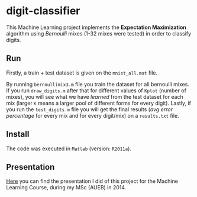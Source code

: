 # digit-classifier

This Machine Learning project implements the **Expectation Maximization** algorithm using *Bernoulli* mixes (1-32 mixes were tested) in order to classify digits.

## Run

Firstly, a train + test dataset is given on the `mnist_all.mat` file.

By running `bernoullimix3.m` file you train the dataset for all bernoulli mixes. 
If you run `draw_digits.m` after that for different values of `Kplot` (number of mixes), you will see what we have *learned* from the test dataset for each mix (larger `K` means a larger pool of different forms for every digit). 
Lastly, if you run the `test_digits.m` file you will get the final results (*avg error percentage* for every mix and for every digit/mix) on a `results.txt` file.

## Install

The code was executed in `Matlab` (version: `R2011a`).

## Presentation

[Here](https://github.com/bblodfon/digit-classifier/blob/master/Digit%20classification%20(EM-BernoulliMix).pptx) you can find the presentation I did of this project for the Machine Learning Course, during my MSc (AUEB) in 2014.
